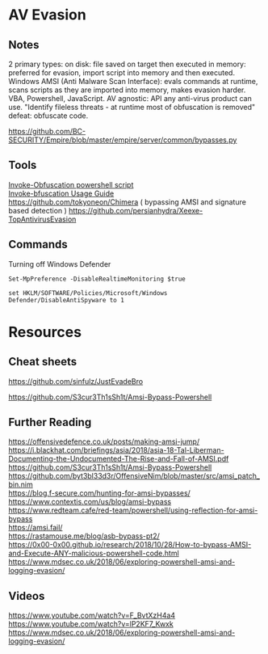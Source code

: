 # AV Evasion   
## Notes 
2 primary types: 
on disk: file saved on target then executed 
in memory: preferred for evasion, import script into memory and then executed.  
Windows AMSI (Anti Malware Scan Interface): evals commands at runtime, scans scripts as they are imported into memory, makes evasion harder. VBA, Powershell, JavaScript. 
 AV agnostic: API any anti-virus product can use. "Identify fileless threats - at runtime most of obfuscation is removed" defeat: obfuscate code. 


https://github.com/BC-SECURITY/Empire/blob/master/empire/server/common/bypasses.py  

## Tools  
[Invoke-Obfuscation powershell script](https://github.com/danielbohannon/Invoke-Obfuscation)  
[Invoke-bfuscation Usage Guide](https://www.danielbohannon.com/blog-1/2017/12/2/the-invoke-obfuscation-usage-guide)  
https://github.com/tokyoneon/Chimera ( bypassing AMSI and signature based detection )
https://github.com/persianhydra/Xeexe-TopAntivirusEvasion


## Commands 
Turning off Windows Defender 

    Set-MpPreference -DisableRealtimeMonitoring $true   
    
    set HKLM/SOFTWARE/Policies/Microsoft/Windows Defender/DisableAntiSpyware to 1





# Resources  
## Cheat sheets 
https://github.com/sinfulz/JustEvadeBro   

https://github.com/S3cur3Th1sSh1t/Amsi-Bypass-Powershell

## Further Reading 
https://offensivedefence.co.uk/posts/making-amsi-jump/   
https://i.blackhat.com/briefings/asia/2018/asia-18-Tal-Liberman-Documenting-the-Undocumented-The-Rise-and-Fall-of-AMSI.pdf   
https://github.com/S3cur3Th1sSh1t/Amsi-Bypass-Powershell  
https://github.com/byt3bl33d3r/OffensiveNim/blob/master/src/amsi_patch_bin.nim  
https://blog.f-secure.com/hunting-for-amsi-bypasses/  
https://www.contextis.com/us/blog/amsi-bypass  
https://www.redteam.cafe/red-team/powershell/using-reflection-for-amsi-bypass  
https://amsi.fail/  
https://rastamouse.me/blog/asb-bypass-pt2/  
https://0x00-0x00.github.io/research/2018/10/28/How-to-bypass-AMSI-and-Execute-ANY-malicious-powershell-code.html  
https://www.mdsec.co.uk/2018/06/exploring-powershell-amsi-and-logging-evasion/  


## Videos 
https://www.youtube.com/watch?v=F_BvtXzH4a4  
https://www.youtube.com/watch?v=lP2KF7_Kwxk  
https://www.mdsec.co.uk/2018/06/exploring-powershell-amsi-and-logging-evasion/  



